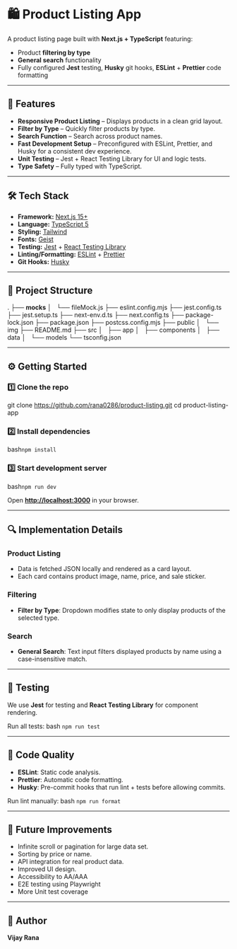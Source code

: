 # 🛍️ Product Listing App

A product listing page built with **Next.js + TypeScript** featuring:
- Product **filtering by type**
- **General search** functionality
- Fully configured **Jest** testing, **Husky** git hooks, **ESLint** + **Prettier** code formatting


---

## 🚀 Features
- **Responsive Product Listing** – Displays products in a clean grid layout.
- **Filter by Type** – Quickly filter products by type.
- **Search Function** – Search across product names.
- **Fast Development Setup** – Preconfigured with ESLint, Prettier, and Husky for a consistent dev experience.
- **Unit Testing** – Jest + React Testing Library for UI and logic tests.
- **Type Safety** – Fully typed with TypeScript.

---

## 🛠 Tech Stack
- **Framework:** [Next.js 15+](https://nextjs.org/)
- **Language:** [TypeScript 5](https://www.typescriptlang.org/)
- **Styling:** [Tailwind](https://tailwindcss.com/)
- **Fonts:** [Geist](https://vercel.com/font)
- **Testing:** [Jest](https://jestjs.io/) + [React Testing Library](https://testing-library.com/docs/react-testing-library/intro/)
- **Linting/Formatting:** [ESLint](https://eslint.org/) + [Prettier](https://prettier.io/)
- **Git Hooks:** [Husky](https://typicode.github.io/husky)

---

## 📂 Project Structure
.
├── __mocks__
│   └── fileMock.js
├── eslint.config.mjs
├── jest.config.ts
├── jest.setup.ts
├── next-env.d.ts
├── next.config.ts
├── package-lock.json
├── package.json
├── postcss.config.mjs
├── public
│   └── img
├── README.md
├── src
│   ├── app
│   ├── components
│   ├── data
│   └── models
└── tsconfig.json


---

## ⚙️ Getting Started

### 1️⃣ Clone the repo
git clone https://github.com/rana0286/product-listing.git
cd product-listing-app

### 2️⃣ Install dependencies
bash```npm install```


### 3️⃣ Start development server

bash```npm run dev```

Open **[http://localhost:3000](http://localhost:3000)** in your browser.

---

## 🔍 Implementation Details

### Product Listing
- Data is fetched JSON locally and rendered as a card layout.
- Each card contains product image, name, price, and sale sticker.

### Filtering
- **Filter by Type**: Dropdown modifies state to only display products of the selected type.

### Search
- **General Search**: Text input filters displayed products by name using a case-insensitive match.

---

## 🧪 Testing
We use **Jest** for testing and **React Testing Library** for component rendering.

Run all tests:
bash ```npm run test```


---

## 🧹 Code Quality

- **ESLint**: Static code analysis.
- **Prettier**: Automatic code formatting.
- **Husky**: Pre-commit hooks that run lint + tests before allowing commits.

Run lint manually:
bash ```npm run format```

---

## 📌 Future Improvements
- Infinite scroll or pagination for large data set.
- Sorting by price or name.
- API integration for real product data.
- Improved UI design.
- Accessibility to AA/AAA
- E2E testing using Playwright
- More Unit test coverage

---

## 👤 Author
**Vijay Rana**  
